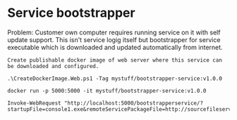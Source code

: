 # Service bootstrapper
Problem: Customer own computer requires running service on it with self update support. This isn't service logig itself but bootstrapper
for service executable which is downloaded and updated automatically from internet.

```
Create publishable docker image of web server where this service can be downloaded and configured.

.\CreateDockerImage.Web.ps1 -Tag mystuff/bootstrapper-service:v1.0.0

docker run -p 5000:5000 -it mystuff/bootstrapper-service:v1.0.0

Invoke-WebRequest "http://localhost:5000/bootstrapperservice/?startupFile=console1.exe&remoteServicePackageFile=http://sourcefileserverforpackage.fi/package.zip" 
```